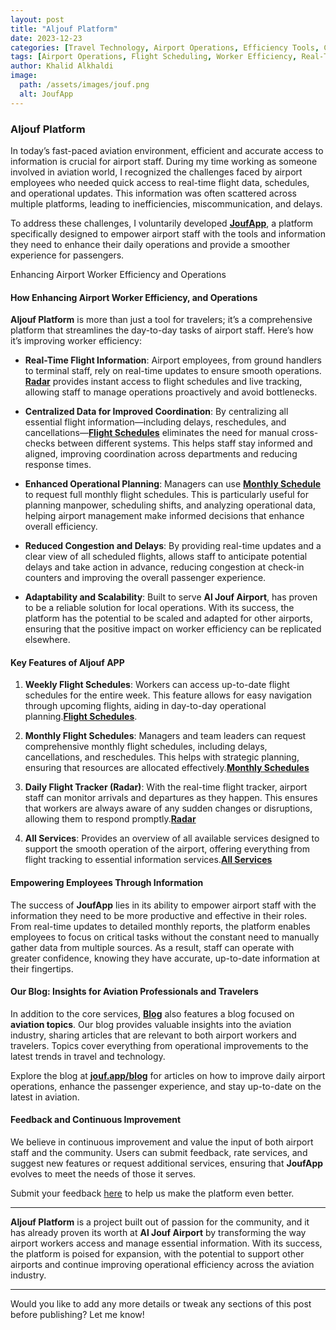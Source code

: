 ```yaml
---
layout: post
title: "Aljouf Platform"
date: 2023-12-23
categories: [Travel Technology, Airport Operations, Efficiency Tools, Community Projects]
tags: [Airport Operations, Flight Scheduling, Worker Efficiency, Real-Time Updates, Aviation Technology, Community Platform, Travel Information, Al Jouf Airport, Flight Tracker, Airport Management]
author: Khalid Alkhaldi
image:
  path: /assets/images/jouf.png
  alt: JoufApp
---
```


### **Aljouf Platform**

In today’s fast-paced aviation environment, efficient and accurate access to information is crucial for airport staff. During my time working as someone involved in aviation world, I recognized the challenges faced by airport employees who needed quick access to real-time flight data, schedules, and operational updates. This information was often scattered across multiple platforms, leading to inefficiencies, miscommunication, and delays.

To address these challenges, I voluntarily developed **[JoufApp](https://www.jouf.app)**, a platform specifically designed to empower airport staff with the tools and information they need to enhance their daily operations and provide a smoother experience for passengers.

Enhancing Airport Worker Efficiency and Operations
#### **How Enhancing Airport Worker Efficiency, and Operations**

**Aljouf Platform** is more than just a tool for travelers; it’s a comprehensive platform that streamlines the day-to-day tasks of airport staff. Here’s how it’s improving worker efficiency:

- **Real-Time Flight Information**: Airport employees, from ground handlers to terminal staff, rely on real-time updates to ensure smooth operations. **[Radar](https://www.jouf.app/radar)** provides instant access to flight schedules and live tracking, allowing staff to manage operations proactively and avoid bottlenecks.

- **Centralized Data for Improved Coordination**: By centralizing all essential flight information—including delays, reschedules, and cancellations—**[Flight Schedules](https://www.jouf.app/weekly-schedule)** eliminates the need for manual cross-checks between different systems. This helps staff stay informed and aligned, improving coordination across departments and reducing response times.

- **Enhanced Operational Planning**: Managers can use **[Monthly Schedule](https://www.jouf.app/monthly-schedule)** to request full monthly flight schedules. This is particularly useful for planning manpower, scheduling shifts, and analyzing operational data, helping airport management make informed decisions that enhance overall efficiency.

- **Reduced Congestion and Delays**: By providing real-time updates and a clear view of all scheduled flights, allows staff to anticipate potential delays and take action in advance, reducing congestion at check-in counters and improving the overall passenger experience.

- **Adaptability and Scalability**: Built to serve **Al Jouf Airport**, has proven to be a reliable solution for local operations. With its success, the platform has the potential to be scaled and adapted for other airports, ensuring that the positive impact on worker efficiency can be replicated elsewhere.

#### **Key Features of Aljouf APP**

1. **Weekly Flight Schedules**: Workers can access up-to-date flight schedules for the entire week. This feature allows for easy navigation through upcoming flights, aiding in day-to-day operational planning.**[Flight Schedules](https://www.jouf.app/weekly-schedule)**.

2. **Monthly Flight Schedules**: Managers and team leaders can request comprehensive monthly flight schedules, including delays, cancellations, and reschedules. This helps with strategic planning, ensuring that resources are allocated effectively.**[Monthly Schedules](https://www.jouf.app/radar)**

3. **Daily Flight Tracker (Radar)**: With the real-time flight tracker, airport staff can monitor arrivals and departures as they happen. This ensures that workers are always aware of any sudden changes or disruptions, allowing them to respond promptly.**[Radar](https://www.jouf.app/radar)**

4. **All Services**: Provides an overview of all available services designed to support the smooth operation of the airport, offering everything from flight tracking to essential information services.**[All Services](https://www.jouf.app/services)**

#### **Empowering Employees Through Information**
The success of **JoufApp** lies in its ability to empower airport staff with the information they need to be more productive and effective in their roles. From real-time updates to detailed monthly reports, the platform enables employees to focus on critical tasks without the constant need to manually gather data from multiple sources. As a result, staff can operate with greater confidence, knowing they have accurate, up-to-date information at their fingertips.

#### **Our Blog: Insights for Aviation Professionals and Travelers**
In addition to the core services, **[Blog](https://www.jouf.app/blog)** also features a blog focused on **aviation topics**. Our blog provides valuable insights into the aviation industry, sharing articles that are relevant to both airport workers and travelers. Topics cover everything from operational improvements to the latest trends in travel and technology.

Explore the blog at **[jouf.app/blog](https://www.jouf.app/blog)** for articles on how to improve daily airport operations, enhance the passenger experience, and stay up-to-date on the latest in aviation.

#### **Feedback and Continuous Improvement**
We believe in continuous improvement and value the input of both airport staff and the community. Users can submit feedback, rate services, and suggest new features or request additional services, ensuring that **JoufApp** evolves to meet the needs of those it serves.

Submit your feedback [here](https://www.jouf.app/feedback/feedback-form) to help us make the platform even better.

---

**Aljouf Platform** is a project built out of passion for the community, and it has already proven its worth at **Al Jouf Airport** by transforming the way airport workers access and manage essential information. With its success, the platform is poised for expansion, with the potential to support other airports and continue improving operational efficiency across the aviation industry.

---

Would you like to add any more details or tweak any sections of this post before publishing? Let me know!
